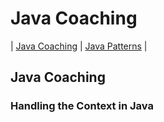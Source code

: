 # Java Coaching
| [Java Coaching](src/main/java/coaching "Coaching Java Idioms") | [Java Patterns](src/main/java/patterns "Design Patterns in Java") |

## Java Coaching
### Handling the Context in Java
